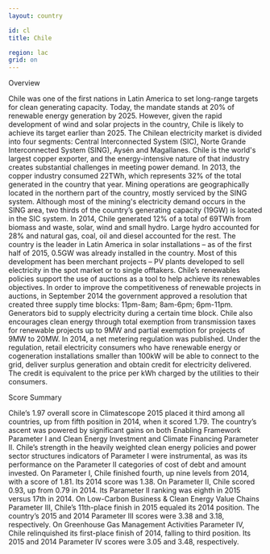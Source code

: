 ```yaml
---
layout: country

id: cl
title: Chile

region: lac
grid: on
---
```

Overview

Chile was one of the first nations in Latin America to set long-range targets for clean generating capacity. Today, the mandate stands at 20% of renewable energy generation by 2025. However, given the rapid development of wind and solar projects in the country, Chile is likely to achieve its target earlier than 2025. 
The Chilean electricity market is divided into four segments: Central Interconnected System (SIC), Norte Grande Interconnected System (SING), Aysén and Magallanes. Chile is the world's largest copper exporter, and the energy-intensive nature of that industry creates substantial challenges in meeting power demand. In 2013, the copper industry consumed 22TWh, which represents 32% of the total generated in the country that year. Mining operations are geographically located in the northern part of the country, mostly serviced by the SING system. Although most of the mining's electricity demand occurs in the SING area, two thirds of the country’s generating capacity (19GW) is located in the SIC system.
In 2014, Chile generated 12% of a total of 69TWh from biomass and waste, solar, wind and small hydro. Large hydro accounted for 28% and natural gas, coal, oil and diesel accounted for the rest. 
The country is the leader in Latin America in solar installations – as of the first half of 2015, 0.5GW was already installed in the country. Most of this development has been merchant projects – PV plants developed to sell electricity in the spot market or to single offtakers. 
Chile’s renewables policies support the use of auctions as a tool to help achieve its renewables objectives. 
In order to improve the competitiveness of renewable projects in auctions, in September 2014 the government approved a resolution that created three supply time blocks: 11pm-8am; 8am-6pm; 6pm-11pm. Generators bid to supply electricity during a certain time block. 
Chile also encourages clean energy through total exemption from transmission taxes for renewable projects up to 9MW and partial exemption for projects of 9MW to 20MW.
In 2014, a net metering regulation was published. Under the regulation, retail electricity consumers who have renewable energy or cogeneration installations smaller than 100kW will be able to connect to the grid, deliver surplus generation and obtain credit for electricity delivered. The credit is equivalent to the price per kWh charged by the utilities to their consumers.

Score Summary

Chile’s 1.97 overall score in Climatescope 2015 placed it third among all countries, up from fifth position in 2014, when it scored 1.79. The country’s ascent was powered by significant gains on both Enabling Framework Parameter I and Clean Energy Investment and Climate Financing Parameter II. Chile’s strength in the heavily weighted clean energy policies and power sector structures indicators of Parameter I were instrumental, as was its performance on the Parameter II categories of cost of debt and amount invested.
On Parameter I, Chile finished fourth, up nine levels from 2014, with a score of 1.81. Its 2014 score was 1.38.
On Parameter II, Chile scored 0.93, up from 0.79 in 2014. Its Parameter II ranking was eighth in 2015 versus 17th in 2014.
On Low-Carbon Business & Clean Energy Value Chains Parameter III, Chile’s 11th-place finish in 2015 equaled its 2014 position. The country’s 2015 and 2014 Parameter III scores were 3.38 and 3.18, respectively.
On Greenhouse Gas Management Activities Parameter IV, Chile relinquished its first-place finish of 2014, falling to third position. Its 2015 and 2014 Parameter IV scores were 3.05 and 3.48, respectively.
